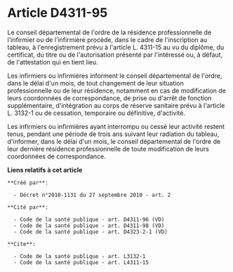 # Article D4311-95

Le conseil départemental de l'ordre de la résidence professionnelle de l'infirmier ou de l'infirmière procède, dans le cadre
de l'inscription au tableau, à l'enregistrement prévu à l'article L. 4311-15 au vu du diplôme, du certificat, du titre ou de
l'autorisation présenté par l'intéressé ou, à défaut, de l'attestation qui en tient lieu. 

Les infirmiers ou infirmières informent le conseil départemental de l'ordre, dans le délai d'un mois, de tout changement de
leur situation professionnelle ou de leur résidence, notamment en cas de modification de leurs coordonnées de correspondance,
de prise ou d'arrêt de fonction supplémentaire, d'intégration au corps de réserve sanitaire prévu à l'article L. 3132-1 ou de
cessation, temporaire ou définitive, d'activité. 

Les infirmiers ou infirmières ayant interrompu ou cessé leur activité restent tenus, pendant une période de trois ans suivant
leur radiation du tableau, d'informer, dans le délai d'un mois, le conseil départemental de l'ordre de leur dernière
résidence professionnelle de toute modification de leurs coordonnées de correspondance.

**Liens relatifs à cet article**

	**Créé par**:

	  - Décret n°2010-1131 du 27 septembre 2010 - art. 2

	**Cité par**:

	  - Code de la santé publique - art. D4311-96 (VD)
	  - Code de la santé publique - art. D4311-98 (VD)
	  - Code de la santé publique - art. D4323-2-1 (VD)

	**Cite**:

	  - Code de la santé publique - art. L3132-1
	  - Code de la santé publique - art. L4311-15

